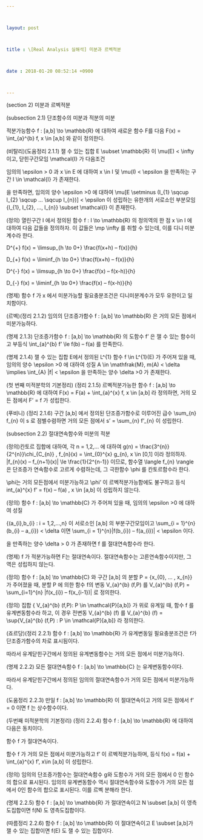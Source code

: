 ```yaml
---



layout: post



title : \[Real Analysis 실해석] 미분과 르벡적분



date : 2018-01-20 08:52:14 +0900



---
```


(section 2) 미분과 르벡적분

(subsection 2.1) 단조함수의 미분과 적분의 미분

적분가능함수 f : [a,b] \to \mathbb{R} 에 대하여 새로운 함수 F를 다음 F(x) = \int_{a}^{b} f, x \in [a,b] 와 같이 정의한다.

(비탈리)(도움정리 2.1.1) 잴 수 있는 집합 E \subset \mathbb{R} 이 \mu(E) < \infty 이고, 닫힌구간모임 \mathcal{I} 가 다음조건

임의의 \epsilon > 0 과 x \in E 에 대하여 x \in I 및 \mu(I) < \epsilon 을 만족하는 구간 I \in \mathcal{I} 가 존재한다.

을 만족하면, 임의의 양수 \epsilon >0 에 대하여 \mu[E \setminus (I_{1} \sqcup I_{2} \sqcup … \sqcup I_{n})] < \epsilon 이 성립하는 유한개의 서로소인 부분모임 {I_{1}, I_{2}, …, I_{n}} \subset \mathcal{I} 이 존재한다.

(정의) 열린구간 I 에서 정의된 함수 f : I \to \mathbb{R} 의 정의역의 한 점 x \in I 에 대하여 다음 값들을 정의하자. 이 값들은 \mp \infty 를 취할 수 있는데, 이를 디니 미분계수라 한다.

D^{+} f(x) = \limsup_{h \to 0+} \frac{f(x+h) – f(x)}{h}

D_{+} f(x) = \liminf_{h \to 0+} \frac{f(x+h) – f(x)}{h}

D^{-} f(x) = \limsup_{h \to 0+} \frac{f(x) – f(x-h)}{h}

D_{-} f(x) = \liminf_{h \to 0+} \frac{f(x) – f(x-h)}{h}

(명제) 함수 f 가 x 에서 미분가능할 필요충분조건은 디니미분계수가 모두 유한이고 일치함이다.

(르벡)(정리 2.1.2) 임의의 단조증가함수 f : [a,b] \to \mathbb{R} 은 거의 모든 점에서 미분가능하다.

(명제 2.1.3) 단조증가함수 f : [a,b] \to \mathbb{R} 의 도함수 f’ 은 잴 수 있는 함수이고 부등식 \int_{a}^{b} f’ \le f(b) – f(a) 를 만족한다.

(명제 2.1.4) 잴 수 있는 집합 E에서 정의된 L^{1} 함수 f \in L^{1}(E) 가 주어져 있을 때, 임의의 양수 \epsilon >0 에 대하여 성질 A \in \mathfrak{M}, m(A) < \delta \implies \int_{A} |f| < \epsilon 을 만족하는 양수 \delta >0 가 존재한다.

(첫 번째 미적분학의 기본정리) (정리 2.1.5) 르벡적분가능한 함수 f : [a,b] \to \mathbb{R} 에 대하여 F(x) = F(a) + \int_{a}^{x} f, x \in [a,b] 라 정의하면, 거의 모든 점에서 F’ = f 가 성립한다.

(푸비니) (정리 2.1.6) 구간 [a,b] 에서 정의된 단조증가함수로 이루어진 급수 \sum_{n} f_{n} 이 s 로 점별수렴하면 거의 모든 점에서 s’ = \sum_{n} f’_{n} 이 성립한다.

(subsection 2.2) 절대연속함수와 미분의 적분

(정의)칸토르 집합에 대하여, 각 n = 1,2,… 에 대하여 g(n) = \frac{3^{n}}{2^{n}}\chi_{C_{n}} , f_{n}(x) = \int_{0}^{x} g_{n}, x \in [0,1] 이라 정의하자. |f_{n}(x) – f_{n+1}(x)| \le \frac{1}{2^{n-1}} 이므로, 함수열 \langle f_{n} \rangle 은 단조증가 연속함수로 고르게 수렴하는데, 그 극한함수 \phi 를 칸토르함수라 한다.

\phi는 거의 모든점에서 미분가능하고 \phi’ 이 르벡적분가능함에도 불구하고 등식 int_{a}^{x} f’ = f(x) – f(a) , x \in [a,b] 이 성립하지 않는다.

(정의) 함수 f : [a,b] \to \mathbb{C} 가 주어져 있을 때, 임의의 \epsilon >0 에 대하여 성질

 {(a_{i},b_{i} : i = 1,2,…,n} 이 서로소인 [a,b] 의 부분구간모임이고 \sum_{i = 1}^{n} (b_{i} – a_{i}) < \delta 이면 \sum_{i = 1}^{n}|f(b_{i}) – f(a_{i})| < \epsilon 이다.

을 만족하는 양수 \delta > 0 가 존재하면 f 를 절대연속함수라 한다.

(명제) f 가 적분가능하면 F는 절대연속이다. 절대연속함수는 고른연속함수이지만, 그 역은 성립하지 않는다.

(정의) 함수 f : [a,b] \to \mathbb{C} 와 구간 [a,b] 의 분할 P = {x_{0}, … , x_{n}} 가 주어졌을 때, 분할 P 에 의한 함수 f의 변동 V_{a}^{b} (f,P) 를 V_{a}^{b} (f,P) = \sum_{i=1}^{n} |f(x_{i}) – f(x_{i-1})| 로 정의한다. 

(정의) 집합 { V_{a}^{b} (f,P): P \in \mathcal{P}[a,b]} 가 위로 유계일 때, 함수 f 를 유계변동함수라 하고, 이 경우 전변동 V_{a}^{b} (f) 를 V_{a}^{b} (f) =  \sup{V_{a}^{b} (f,P) : P \in \mathcal{P}[a,b]} 라 정의한다.

(죠르당)(정리 2.2.1) 함수 f : [a,b] \to \mathbb{R} 가 유계변동일 필요충분조건은 f가 단조증가함수의 차로 표시됨이다.

따라서 유계닫힌구간에서 정의된 유계변동함수는 거의 모든 점에서 미분가능하다.

(명제 2.2.2) 모든 절대연속함수 f : [a,b] \to \mathbb{C} 는 유계변동함수이다.

따라서 유계닫힌구간에서 정의된 임의의 절대연속함수가 거의 모든 점에서 미분가능하다.

(도움정리 2.2.3) 만일 f : [a,b] \to \mathbb{R} 이 절대연속이고 거의 모든 점에서 f’ = 0 이면 f 는 상수함수이다.

(두번째 미적분학의 기본정리) (정리 2.2.4) 함수 f : [a,b] \to \mathbb{R} 에 대하여 다음은 동치이다.

함수 f 가 절대연속이다.

함수 f 가 거의 모든 점에서 미분가능하고 f’ 이 르벡적분가능하며, 등식 f(x) = f(a) + \int_{a}^{x} f’, x\in [a,b] 이 성립한다.

(정의) 임의의 단조증가함수는 절대연속함수 g와 도함수가 거의 모든 점에서 0 인 함수의 합으로 표시된다. 임의의 유계변동함수 역시 절대연속함수와 도함수가 거의 모든 점에서 0인 함수의 합으로 표시된다. 이를 르벡 분해라 한다.

(명제 2.2.5) 함수 f : [a,b] \to \mathbb{R} 가 절대연속이고 N \subset [a,b] 이 영측도집합이면 f(N) 도 영측도집합이다.

(따름정리 2.2.6) 함수 f : [a,b] \to \mathbb{R} 이 절대연속이고 E \subset [a,b]가 잴 수 있는 집합이면 f(E) 도 잴 수 있는 집합이다.

